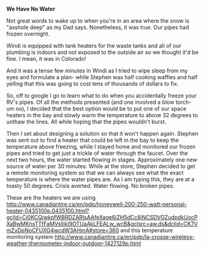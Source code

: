 **We Have No Water**

Not great words to wake up to when you're in an area where the snow is "asshole deep" as my Dad says. Nonetheless, it was true. Our pipes had frozen overnight. 

Windi is equipped with tank heaters for the waste tanks and all of our plumbing is indoors and not exposed to the outside air so we thought it'd be fine. I mean, it was in Colorado!

And it was a tense few minutes in Windi as I tried to wipe sleep from my eyes and formulate a plan- while Stephen was half cooking waffles and half yelling that this was going to cost tens of thousands of dollars to fix.

So, off to google I go to learn what to do when you accidentally freeze your RV's pipes. Of all the methods presented (and one involved a blow torch- um no), I decided that the best option would be to put one of our space heaters in the bay and slowly warm the temperature to above 32 degrees to unthaw the lines. All while hoping that the pipes wouldn't burst.

Then I set about designing a solution so that it won't happen again. Stephen was sent out to find a heater that could be left in the bay to keep the temperature above freezing, while I stayed home and monitored our frozen pipes and tried to get just a trickle of water through the faucet. Over the next two hours, the water started flowing in stages. Approximately one new source of water per 30 minutes. While at the store, Stephen decided to get a remote monitoring system so that we can always see what the exact temperature is where the water pipes are. As I am typing this, they are at a toasty 50 degrees. Crisis averted. Water flowing. No broken pipes.

These are the heaters we are using http://www.canadiantire.ca/en/pdp/honeywell-200-250-watt-personal-heater-0435100p.0435100.html?gclid=Cj0KCQjwkpfWBRDZARIsAAfeXaqe6iZH5dCc8iNCSDVGZudpdkUocPXaBwMKnsTTfFaMVsIlikl9OTUaAkLFEALw_wcB&gclsrc=aw.ds&dclid=CK7VmZvDpNoCFUXG4wcdW3AHmA#store=360 and this temperature monitoring system http://www.canadiantire.ca/en/pdp/la-crosse-wireless-weather-thermometer-indoor-outdoor-1427129p.html

